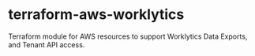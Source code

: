 # terraform-aws-worklytics
Terraform module for AWS resources to support Worklytics Data Exports, and Tenant API access.
